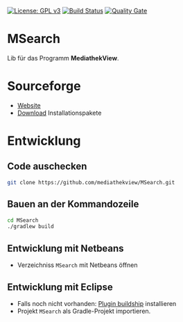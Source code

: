 
[![License: GPL v3](https://img.shields.io/badge/License-GPL%20v3-blue.svg)](http://www.gnu.org/licenses/gpl-3.0)
[![Build Status](https://travis-ci.org/mediathekview/MSearch.svg?branch=master)](https://travis-ci.org/mediathekview/MSearch)
[![Quality Gate](https://sonarqube.com/api/badges/gate?key=mediathekview%3AMSearch)](https://sonarqube.com/dashboard/index/mediathekview%3AMSearch)
# MSearch
Lib für das Programm **MediathekView**.

# Sourceforge

- [Website](http://zdfmediathk.sourceforge.net)
- [Download](http://sourceforge.net/projects/zdfmediathk/) Installationspakete

# Entwicklung

## Code auschecken
```bash
git clone https://github.com/mediathekview/MSearch.git
```

## Bauen an der Kommandozeile
```bash
cd MSearch
./gradlew build
```

## Entwicklung mit Netbeans
* Verzeichniss `MSearch` mit Netbeans öffnen

## Entwicklung mit Eclipse
* Falls noch nicht vorhanden: [Plugin buildship](https://projects.eclipse.org/projects/tools.buildship) installieren
* Projekt `MSearch` als Gradle-Projekt importieren.
